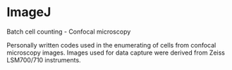 # ImageJ
Batch cell counting - Confocal microscopy

Personally written codes used in the enumerating of cells from confocal microscopy images.
Images used for data capture were derived from Zeiss LSM700/710 instruments.
